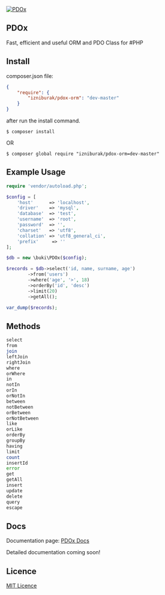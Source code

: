 [![PDOx][pdox-img]][doc-url]

## PDOx
Fast, efficient and useful ORM and PDO Class for #PHP

## Install

composer.json file:
```json
{
    "require": {
        "izniburak/pdox-orm": "dev-master"
    }
}
```
after run the install command.
```
$ composer install
```

OR

```
$ composer global require "izniburak/pdox-orm=dev-master"
```

## Example Usage
```php
require 'vendor/autoload.php';

$config = [
	'host'		=> 'localhost',
	'driver'	=> 'mysql',
	'database'	=> 'test',
	'username'	=> 'root',
	'password'	=> '',
	'charset'	=> 'utf8',
	'collation'	=> 'utf8_general_ci',
	'prefix'	 => ''
];

$db = new \buki\PDOx($config);

$records = $db->select('id, name, surname, age')
		->from('users')
		->where('age', '>', 18)
		->orderBy('id', 'desc')
		->limit(20)
		->getAll();

var_dump($records);
```

## Methods 
```php
select
from
join
leftJoin
rightJoin
where
orWhere
in
notIn
orIn
orNotIn
between
notBetween
orBetween
orNotBetween
like
orLike
orderBy
groupBy
having
limit
count
insertId
error
get
getAll
insert
update
delete
query
escape
```

## Docs 
Documentation page: [PDOx Docs][doc-url] 

Detailed documentation coming soon!

## Licence
[MIT Licence][mit-url]

[pdox-img]: http://burakdemirtas.org/uploads/images/20140610210255_pdox_pdo_class_for_php.jpg
[paypal-donate-url]: http://burakdemirtas.org
[mit-url]: http://opensource.org/licenses/MIT
[doc-url]: http://burakdemirtas.org/pdox-kullanisli-pdo-sinifi-php/
